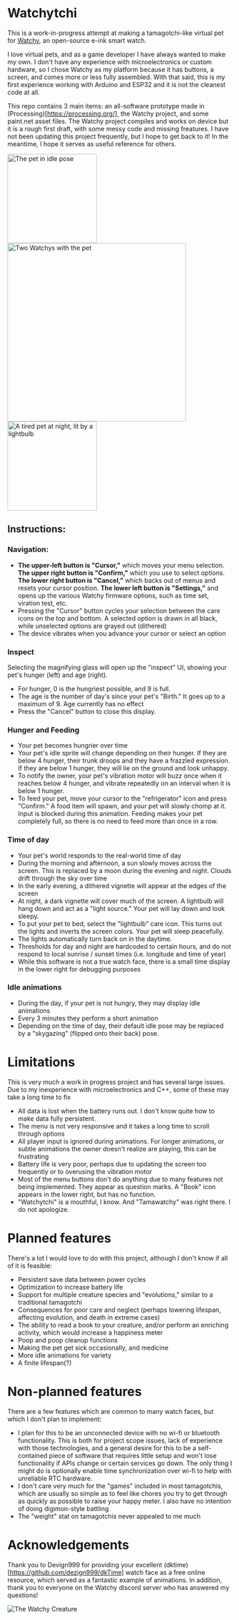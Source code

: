 # Watchytchi
This is a work-in-progress attempt at making a tamagotchi-like virtual pet for [Watchy](https://watchy.sqfmi.com/), an open-source e-ink smart watch.

I love virtual pets, and as a game developer I have always wanted to make my own. I don't have any experience with microelectronics or custom hardware, so I chose Watchy as my platform because it has buttons, a screen, and comes more or less fully assembled. With that said, this is my first experience working with Arduino and ESP32 and it is not the cleanest code at all. 

This repo contains 3 main items: an all-software prototype made in (Processing)[https://processing.org/], the Watchy project, and some paint.net asset files. The Watchy project compiles and works on device but it is a rough first draft, with some messy code and missing freatures. I have not been updating this project frequently, but I hope to get back to it! In the meantime, I hope it serves as useful reference for others.

 <div>
 <img src="./Github%20Assets/Watchytchi_Idle.jpg" alt="The pet in idle pose" width="200"/> 
 <img src="./Github%20Assets/Watchytchi_Double.jpg" alt="Two Watchys with the pet" width="400"/> 
 <img src="./Github%20Assets/Watchytchi_TiredNight.jpg" alt="A tired pet at night, lit by a lightbulb" width="200"/> 
 </div>

## Instructions:
### Navigation:
 - **The upper-left button is "Cursor,"** which moves your menu selection. **The upper right button is "Confirm,"** which you use to select options. **The lower right button is "Cancel,"** which backs out of menus and resets your cursor position. **The lower left button is "Settings,"** and opens up the various Watchy firmware options, such as time set, viration test, etc.
 - Pressing the "Cursor" button cycles your selection between the care icons on the top and bottom. A selected option is drawn in all black, while unselected options are grayed out (dithered)
 - The device vibrates when you advance your cursor or select an option
### Inspect
Selecting the magnifying glass will open up the "inspect" UI, showing your pet's hunger (left) and age (right). 
 - For hunger, 0 is the hungriest possible, and 9 is full. 
 - The age is the number of day's since your pet's "Birth." It goes up to a maximum of 9. Age currently has no effect
 - Press the "Cancel" button to close this display.
### Hunger and Feeding
 - Your pet becomes hungrier over time
 - Your pet's idle sprite will change depending on their hunger. If they are below 4 hunger, their trunk droops and they have a frazzled expression. If they are below 1 hunger, they will lie on the ground and look unhappy.
 - To notify the owner, your pet's vibration motor will buzz once when it reaches below 4 hunger, and vibrate repeatedly on an interval when it is below 1 hunger.
 - To feed your pet, move your cursor to the "refrigerator" icon and press "Confirm." A food item will spawn, and your pet will slowly chomp at it. Input is blocked during this animation. Feeding makes your pet completely full, so there is no need to feed more than once in a row.
### Time of day
 - Your pet's world responds to the real-world time of day
 - During the morning and afternoon, a sun slowly moves across the screen. This is replaced by a moon during the evening and night. Clouds drift through the sky over time
 - In the early evening, a dithered vignette will appear at the edges of the screen
 - At night, a dark vignette will cover much of the screen. A lightbulb will hang down and act as a "light source." Your pet will lay down and look sleepy. 
 - To put your pet to bed, select the "lightbulb" care icon. This turns out the lights and inverts the screen colors. Your pet will sleep peacefully.
 - The lights automatically turn back on in the daytime.
 - Thresholds for day and night are hardcoded to certain hours, and do not respond to local sunrise / sunset times (i.e. longitude and time of year)
 - While this software is not a true watch face, there is a small time display in the lower right for debugging purposes
### Idle animations
 - During the day, if your pet is not hungry, they may display idle animations
 - Every 3 minutes they perform a short animation 
 - Depending on the time of day, their default idle pose may be replaced by a "skygazing" (flipped onto their back) pose.
# Limitations
This is very much a work in progress project and has several large issues. Due to my inexperience with microelectronics and C++, some of these may take a long time to fix
 - All data is lost when the battery runs out. I don't know quite how to make data fully persistent.
 - The menu is not very responsive and it takes a long time to scroll through options
 - All player input is ignored during animations. For longer animations, or subtle animations the owner doesn't realize are playing, this can be frustrating
 - Battery life is very poor, perhaps due to updating the screen too frequently or to overusing the vibration motor
 - Most of the menu buttons don't do anything due to many features not being implemented. They appear as question marks. A "Book" icon appears in the lower right, but has no function.
 - "Watchytchi" is a mouthful, I know. And "Tamawatchy" was right there. I do not apologize.
 
# Planned features
There's a lot I would love to do with this project, although I don't know if all of it is feasible:
 - Persistent save data between power cycles
 - Optimization to increase battery life
 - Support for multiple creature species and "evolutions," similar to a traditional tamagotchi
 - Consequences for poor care and neglect (perhaps lowering lifespan, affecting evolution, and death in extreme cases)
 - The ability to read a book to your creature, and/or perform an enriching activity, which would increase a happiness meter 
 - Poop and poop cleanup functions
 - Making the pet get sick occasionally, and medicine
 - More idle animations for variety
 - A finite lifespan(?)

# Non-planned features
There are a few features which are common to many watch faces, but which I don't plan to implement:
 - I plan for this to be an unconnected device with no wi-fi or bluetooth functionality. This is both for project scope issues, lack of experience with those technologies, and a general desire for this to be a self-contained piece of software that requires little setup and won't lose functionality if APIs change or certain services go down. The only thing I might do is optionally enable time synchronization over wi-fi to help with unreliable RTC hardware.
 - I don't care very much for the "games" included in most tamagotchis, which are usually so simple as to feel like chores you try to get through as quickly as possible to raise your happy meter. I also have no intention of doing digimon-style battling
 - The "weight" stat on tamagotchis never appealed to me much

# Acknowledgements
Thank you to Devign999 for providing your excellent (dktime)[https://github.com/dezign999/dkTime] watch face as a free online resource, which served as a fantastic example of animations. In addition, thank you to everyone on the Watchy discord server who has answered my questions!

![The Watchy Creature](./Github%20Assets/WatchytchiEatingGif.gif?raw=true "Title")
